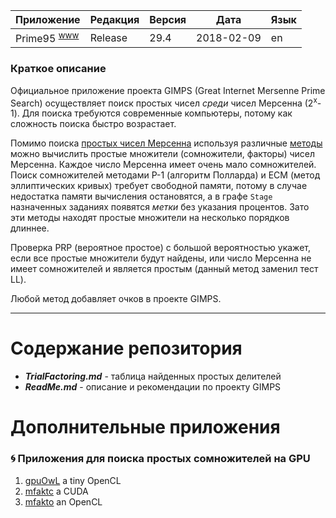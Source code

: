 [License]://creativecommons.org/licenses/by-nc-sa/4.0/deed.ru

Приложение|Редакция|Версия|Дата|Язык
---|---|---|---|---
Prime95 <sup>[www]</sup>|Release|29.4|2018-02-09|en

[www]://mersenne.org/download/ "Download"

### Краткое описание

Официальное приложение проекта GIMPS (Great Internet Mersenne Prime Search) осуществляет поиск простых чисел 
*среди* чисел Мерсенна (2<sup>x</sup>-1). Для поиска требуются современные компьютеры, потому как сложность 
поиска быстро возрастает.

Помимо поиска [простых чисел Мерсенна] используя различные [методы] можно вычислить простые множители 
(сомножители, факторы) чисел Мерсенна. Каждое число Мерсенна имеет очень мало сомножителей.  
Поиск сомножителей методами P-1 (алгоритм Полларда) и ECM (метод эллиптических кривых) требует свободной 
памяти, потому в случае недостатка памяти вычисления остановятся, а в графе `Stage` назначенных заданиях 
появятся *метки* без указания процентов. Зато эти методы находят простые множители на несколько порядков 
длиннее.  

Проверка PRP (вероятное простое) с большой вероятностью укажет, если все простые множители будут найдены, 
или число Мерсенна не имеет сомножителей и является простым (данный метод заменил тест LL).

Любой метод добавляет очков в проекте GIMPS.

[простых чисел Мерсенна]://mersenne.org/primes/
[методы]://www.mersenne.org/various/math.php

---

# Содержание репозитория

- ***TrialFactoring.md*** - таблица найденных простых делителей
- ***ReadMe.md*** - описание и рекомендации по проекту GIMPS

# Дополнительные приложения

### :cyclone: Приложения для поиска простых сомножителей на GPU

1. [gpuOwL] a tiny OpenCL  
1. [mfaktc] a CUDA  
2. [mfakto] an OpenCL  

[gpuOwL]:http://www.mersenneforum.org/showthread.php?t=22204
[mfaktc]:http://www.mersenneforum.org/showthread.php?t=12827
[mfakto]:http://www.mersenneforum.org/showthread.php?t=15646

# 
